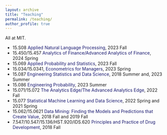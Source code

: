 ```yaml
---
layout: archive
title: "Teaching"
permalink: /teaching/
author_profile: true
---
```


All at MIT.

- 15.S08 <span style="color: #191970;">Applied Natural Language Processing</span>, 2023 Fall
- 15.450/15.457 <span style="color: #191970;">Analytics of Finance/Advanced Analytics of Finance</span>, 2024 Spring
- 15.069 <span style="color: #191970;">Applied Probability and Statistics</span>, 2023 Fall
- 15.034/15.0341, <span style="color: #191970;">Econometrics for Managers</span>, 2023 Spring
- 15.087 <span style="color: #191970;">Engineering Statistics and Data Science</span>, 2018 Summer and, 2023 Summer
- 15.086 <span style="color: #191970;">Engineering Probability</span>, 2023 Summer
- 15.071/15.072 <span style="color: #191970;">The Analytics Edge/The Advanced Analytics Edge</span>, 2022 Fall
- 15.077 <span style="color: #191970;">Statistical Machine Learning and Data Science</span>, 2022 Spring and 2021 Spring
- 15.062/15.0621 <span style="color: #191970;">Data Mining: Finding the Models and Predictions that Create Value</span>, 2018 Fall and 2019 Fall
- 7.547/10.547/15.136/HST.920/IDS.620 <span style="color: #191970;">Principles and Practice of Drug Development</span>, 2018 Fall

